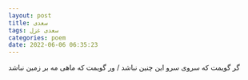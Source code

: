 ```yaml
---
layout: post
title: سعدی
tags: سعدی غزل
categories: poem
date: 2022-06-06 06:35:23
---
```


گر گویمت که سروی سرو این چنین نباشد / ور گویمت که ماهی مه بر زمین نباشد
